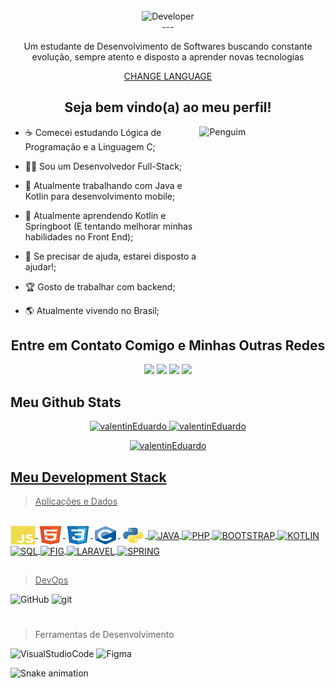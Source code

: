 <div align="center">  
  
#  
<img align="center" width="90%" height="450cm" src="https://media.giphy.com/media/bGgsc5mWoryfgKBx1u/giphy.gif" alt="Developer" />
  <div>
    ---
  </div>
 <div> 
  <p> Um estudante de Desenvolvimento de Softwares buscando constante evolução, sempre atento e disposto a aprender novas tecnologias </p> 
  </div>
  
</div>

<div align="center"><a href="https://github.com/valentinEduardo/valentinEduardo/blob/main/Us.md" target="_blank"> CHANGE LANGUAGE  </a></div>


## <div align="center">  Seja bem vindo(a) ao meu perfil!</div>


<div> 
<img align="right" width="40%" height="290cm" src="https://media.giphy.com/media/2IudUHdI075HL02Pkk/giphy.gif" alt="Penguim"/>

  
  
 - ☕ Comecei estudando Lógica de Programação e a Linguagem C;
  
  -  🧑‍💻 Sou um Desenvolvedor Full-Stack;
  
- 📌 Atualmente trabalhando com Java e Kotlin para desenvolvimento mobile;

- 🌱 Atualmente aprendendo Kotlin e Springboot (E tentando melhorar minhas habilidades no Front End); 

- 💬 Se precisar de ajuda, estarei disposto a ajudar!;

- 🏆 Gosto de trabalhar com backend;

- 🌎 Atualmente vivendo no Brasil;

</div>


<div align="center">
  
  ## <div> Entre em Contato Comigo e Minhas Outras Redes</div>

<a href="https://drive.google.com/file/d/1YMTZJzarnXUIbacVZJA5HgYNCwiyTcIM/view?usp=share_link" target="_blank"><img height="25" src="https://img.shields.io/badge/-Baixar%20Curriculo-383f61?logo=Betfair&colorlogo=white"    style="vertical-align:top margin:6px 4px"></a>
  <a href = "mailto:carvalhovalentindev@gmail.com"><img src="https://img.shields.io/badge/-Gmail-%23333?style=for-the-badge&logo=gmail&logoColor=white" target="_blank"></a>
  <a href="https://www.linkedin.com/in/valentin-eduardo-264682233" target="_blank"><img src="https://img.shields.io/badge/-LinkedIn-%230077B5?style=for-the-badge&logo=linkedin&logoColor=white" target="_blank"></a> 
  <a href="https://leetcode.com/ValentinEduardo/"> <img src="https://img.shields.io/badge/-LeetCode-FFA116?style=for-the-badge&logo=LeetCode&logoColor=black"/></a>
  
  </div>
  
  
  ## Meu Github Stats 
<div align="center">
  
  
  <a href="https://github.com/valentinEduardo">
   
 <img height="180em" src="https://github-readme-stats.vercel.app/api?username=valentinEduardo&show_icons=true&locale=pt-br&theme=radical" alt="valentinEduardo" />
    
 <img aling:  height="180em"  src="https://github-readme-stats-git-masterrstaa-rickstaa.vercel.app/api/top-langs/?username=valentinEduardo&layout=compact&langs_count=15&theme=radical&locale=pt-br" alt="valentinEduardo"/>
    
    
<div align="center">
<p><img src="https://github-readme-streak-stats.herokuapp.com/?user=valentinEduardo&theme=radical&locale=pt-br" alt="valentinEduardo" /></p>
</div>
    
</div>

 
## Meu Development Stack ##

> Aplicações e Dados
  
<div style="display: inline_block"><br>
  
  <img align="center" alt="Js" height="30" width="40" src="https://raw.githubusercontent.com/devicons/devicon/master/icons/javascript/javascript-plain.svg">
  <img align="center" alt="HTML" height="30" width="40" src="https://raw.githubusercontent.com/devicons/devicon/master/icons/html5/html5-original.svg">
  <img align="center" alt="CSS" height="30" width="40" src="https://raw.githubusercontent.com/devicons/devicon/master/icons/css3/css3-original.svg">
 <img align="center" alt="C" height="30" width="40" src="https://raw.githubusercontent.com/devicons/devicon/master/icons/c/c-original.svg">
  <img align="center" alt="PYTHON" height="30" width="40" src="https://raw.githubusercontent.com/devicons/devicon/master/icons/python/python-original.svg">
  <img align="center" alt="JAVA" height="30" width="40" src="https://raw.githubusercontent.com/valentinEduardo/devicon/master/icons/java/java-original-wordmark.svg">
 <img align="center" alt="PHP" height="30" width="40" src="https://raw.githubusercontent.com/valentinEduardo/devicon/master/icons/php/php-original.svg">
   <img align="center" alt="BOOTSTRAP" height="30" width="40" src="https://raw.githubusercontent.com/valentinEduardo/devicon/master/icons/bootstrap/bootstrap-original.svg">
   <img align="center" alt="KOTLIN" height="30" width="40" src="https://raw.githubusercontent.com/valentinEduardo/devicon/master/icons/kotlin/kotlin-original.svg">
   <img align="center" alt="SQL" height="30" width="40" src="https://raw.githubusercontent.com/valentinEduardo/devicon/master/icons/mysql/mysql-original.svg">
   <img align="center" alt="FIG" height="30" width="40" src="https://raw.githubusercontent.com/valentinEduardo/devicon/master/icons/figma/figma-original.svg">
   <img align="center" alt="LARAVEL" height="30" width="40" src="https://raw.githubusercontent.com/valentinEduardo/devicon/master/icons/laravel/laravel-plain-wordmark.svg">
   <img align="center" alt="SPRING" height="30" width="40" src="https://raw.githubusercontent.com/valentinEduardo/devicon/master/icons/spring/spring-original.svg">
</div>
  
##

> DevOps
> 
<a><img height="25" src="https://img.shields.io/badge/-GitHub-%23181717?logo=GitHub&colorlogo=white" alt="GitHub" style="vertical-align:top margin:6px 4px"/></a>
<a><img height="25" src="https://img.shields.io/badge/-Git-%23181717?logo=Git&colorlogo=white" alt="git" style="vertical-align:top margin:6px 4px"/></a>

#


> Ferramentas de Desenvolvimento
> 
<a><img height="25" src="https://img.shields.io/badge/Visual%20Studio%20Code-007ACC?logo=Visual-Studio-Code&colorlogo=white" alt="VisualStudioCode" style="vertical-align:top margin:6px 4px"/> </a><a><img height="25" src="https://img.shields.io/badge/-Figma-%23181717?logo=Figma&colorlogo=white" alt="Figma" style="vertical-align:top margin:6px 4px"/></a>


 <div>
   
![Snake animation](https://github.com/valentinEduardo/valentinEduardo/blob/output/github-contribution-grid-snake.svg)
</div>
